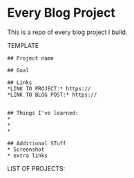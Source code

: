# Every Blog Project

This is a repo of every blog project I build.


TEMPLATE
```
## Project name

## Goal

## Links
*LINK TO PROJECT:* https:// 
*LINK TO BLOG POST:* https:// 


## Things I've learned:
* 
* 
* 

## Additional STuff
* Screenshot
* extra links
```

LIST OF PROJECTS:
